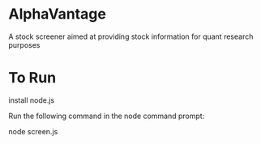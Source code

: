 # AlphaVantage

A stock screener aimed at providing stock information for quant research purposes

# To Run
install node.js

Run the following command in the node command prompt:

node screen.js
